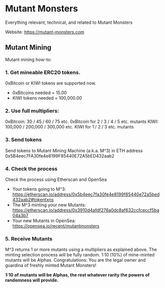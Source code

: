 # Mutant Monsters
Everything relevant, technical, and related to Mutant Monsters

Website: https://mutant-monsters.com

## Mutant Mining

Mutant mining how-to:

### 1. Get mineable ERC20 tokens.

0xBitcoin or KIWI tokens are supported now.
- 0xBitcoins needed = 15.00
- KIWI tokens needed = 100,000.00

### 2. Use full multipliers:
0xBitcoin: 30 / 45 / 60 / 75 etc. 0xBitcoin for 2 / 3 / 4 / 5 etc. mutants
KIWI: 100,000 / 200,000 / 300,000 etc. KIWI for 1 / 2 / 3 etc. mutants

### 3. Send tokens
Send tokens to Mutant Mining Machine (a.k.a. M^3) in ETH address 0x5B4eec7FA30fe4e8199F85440E72A5bED432aab2

### 4. Check the process
Check the process using Etherscan and OpenSea
- Your tokens going to M^3: https://etherscan.io/address/0x5b4eec7fa30fe4e8199f85440e72a5bed432aab2#tokentxns
- The M^3 minting your new Mutants: https://etherscan.io/address/0x3910d4afdf276a0dc8af632ccfceccf5ba04a3b7
- Your new Mutants in OpenSea: https://opensea.io/recent/mutantmonsters

### 5. Receive Mutants
M^3 returns 1 or more mutants using a multipliers as explained above.
The minting selection process will be fully random. 1:10 (10%) of mine-minted mutants will be Alphas.
Congratulations: You are the legal owner and guardina of freshly minted Mutant Monsters!

**1:10 of mutants will be Alphas, the rest whatever rarity the powers of randomness will provide.**
 
